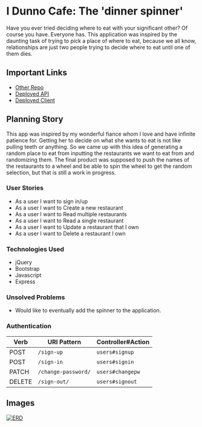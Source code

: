 # I Dunno Cafe: The 'dinner spinner'

Have you ever tried deciding where to eat with your significant other? Of course you have. Everyone has. This application was inspired by the daunting task of trying to pick a place of where to eat, because we all know, relationships are just two people trying to decide where to eat until one of them dies.

## Important Links

- [Other Repo](https://github.com/IRivera90/wheel-of-restaurants-client)
- [Deployed API](https://git.heroku.com/immense-meadow-91839.git)
- [Deployed Client](https://irivera90.github.io/wheel-of-restaurants-client/#/)

## Planning Story

This app was inspired by my wonderful fiance whom I love and have infinite patience for. Getting her to decide on what she wants to eat is not like pulling teeth or anything. So we came up with this idea of generating a random place to eat from inputting the restaurants we want to eat from and randomizing them. The final product was supposed to push the names of the restaurants to a wheel and be able to spin the wheel to get the random selection, but that is still a work in progress.

### User Stories

- As a user I want to sign in/up
- As a user I want to Create a new restaurant
- As a user I want to Read multiple restaurants
- As a user I want to Read a single restaurant
- As a user I want to Update a restaurant that I own
- As a user I want to Delete a restaurant I own

### Technologies Used

- jQuery
- Bootstrap
- Javascript
- Express

### Unsolved Problems

- Would like to eventually add the spinner to the application.

### Authentication

| Verb   | URI Pattern            | Controller#Action |
|--------|------------------------|-------------------|
| POST   | `/sign-up`             | `users#signup`    |
| POST   | `/sign-in`             | `users#signin`    |
| PATCH  | `/change-password/` | `users#changepw`  |
| DELETE | `/sign-out/`        | `users#signout`   |

## Images

<a href="https://imgur.com/eK4WdQy"><img src="https://i.imgur.com/eK4WdQy.png" title="ERD" /></a>
